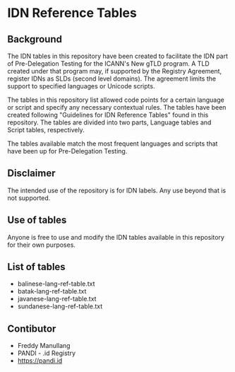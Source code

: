 # IDN Reference Tables
## Background
The IDN tables in this repository have been created to facilitate the IDN part of Pre-Delegation Testing for the ICANN's New gTLD program. A TLD created under that program may, if supported by the Registry Agreement, register IDNs as SLDs (second level domains). The agreement limits the support to specified languages or Unicode scripts.

The tables in this repository list allowed code points for a certain language or script and specify any necessary contextual rules. The tables have been created following "Guidelines for IDN Reference Tables" found in this repository. The tables are divided into two parts, Language tables and Script tables, respectively.

The tables available match the most frequent languages and scripts that have been up for Pre-Delegation Testing.

## Disclaimer
The intended use of the repository is for IDN labels. Any use beyond that is not supported.

## Use of tables
Anyone is free to use and modify the IDN tables available in this repository for their own purposes.

## List of tables
- balinese-lang-ref-table.txt
- batak-lang-ref-table.txt
- javanese-lang-ref-table.txt
- sundanese-lang-ref-table.txt

## Contibutor
- Freddy Manullang
- PANDI - .id Registry
- https://pandi.id
